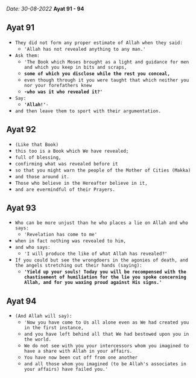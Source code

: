 *Date: 30-08-2022*
**Ayat 91 - 94**

## Ayat 91

- `They did not form any proper estimate of Allah when they said:`
  - `'Allah has not revealed anything to any man.'`
- `Ask them:`
  - `'The Book which Moses brought as a light and guidance for men and which you keep in bits and scraps,`
  - **`some of which you disclose while the rest you conceal,`**
  - `even though through it you were taught that which neither you nor your forefathers knew`
  - **`-who was it who revealed it?'`**
- `Say:`
  - **`'Allah!'`**`-`
- `and then leave them to sport with their argumentation.`

## Ayat 92

- `(Like that Book)`
- `this too is a Book which We have revealed;`
- `full of blessing,`
- `confirming what was revealed before it`
- `so that you might warn the people of the Mother of Cities (Makka)`
- `and those around it.`
- `Those who believe in the Hereafter believe in it,`
- `and are evermindful of their Prayers.`

## Ayat 93

- `Who can be more unjust than he who places a lie on Allah and who says:`
  - `'Revelation has come to me'`
- `when in fact nothing was revealed to him,`
- `and who says:`
  - `'I will produce the like of what Allah has revealed?'`
- `If you could but see the wrongdoers in the agonies of death, and the angels stretching out their hands (saying):`
  - **`'Yield up your souls! Today you will be recompensed with the chastisement of humiliation for the lie you spoke concerning Allah, and for you waxing proud against His signs.'`**

## Ayat 94

- `(And Allah will say):`
  - `'Now you have come to Us all alone even as We had created you in the first instance,`
  - `and you have left behind all that We had bestowed upon you in the world.`
  - `We do not see with you your intercessors whom you imagined to have a share with Allah in your affairs.`
  - `You have now been cut off from one another`
  - `and all those whom you imagined (to be Allah's associates in your affairs) have failed you.'`